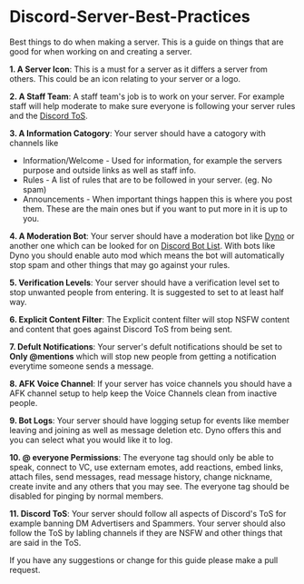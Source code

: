 # Discord-Server-Best-Practices
Best things to do when making a server. This is a guide on things that are good for when working on and creating a server.

**1. A Server Icon**: This is a must for a server as it differs a server from others. This could be an icon relating to your server or a logo.

**2. A Staff Team**: A staff team's job is to work on your server. For example staff will help moderate to make sure everyone is following your server rules and the [Discord ToS](https://discordapp.com/terms).

**3. A Information Catogory**: Your server should have a catogory with channels like
- Information/Welcome - Used for information, for example the servers purpose and outside links as well as staff info.
- Rules - A list of rules that are to be followed in your server. (eg. No spam)
- Announcements - When important things happen this is where you post them.
These are the main ones but if you want to put more in it is up to you.


**4. A Moderation Bot**: Your server should have a moderation bot like [Dyno](http://dynobot.net) or another one which can be looked for on [Discord Bot List](https://discordbots.org/tag/moderation). With bots like Dyno you should enable auto mod which means the bot will automatically stop spam and other things that may go against your rules.


**5. Verification Levels**: Your server should have a verification level set to stop unwanted people from entering. It is suggested to set to at least half way.


**6. Explicit Content Filter**: The Explicit content filter will stop NSFW content and content that goes against Discord ToS from being sent. 


**7. Defult Notifications**: Your server's defult notifications should be set to **Only @mentions** which will stop new people from getting a notification everytime someone sends a message.


**8. AFK Voice Channel**: If your server has voice channels you should have a AFK channel setup to help keep the Voice Channels clean from inactive people.


**9. Bot Logs**: Your server should have logging setup for events like member leaving and joining as well as message deletion etc. Dyno offers this and you can select what you would like it to log.

**10. @ everyone Permissions**: The everyone tag should only be able to speak, connect to VC, use externam emotes, add reactions, embed links, attach files, send messages, read message history, change nickname, create invite and any others that you may see. The everyone tag should be disabled for pinging by normal members.


**11. Discord ToS**: Your server should follow all aspects of Discord's ToS for example banning DM Advertisers and Spammers. Your server should also follow the ToS by labling channels if they are NSFW and other things that are said in the ToS. 

If you have any suggestions or change for this guide please make a pull request. 
